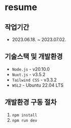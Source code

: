 # resume

## 작업기간

- 2023.06.18. ~ 2023.07.02.

## 기술스택 및 개발환경

- `Node.js` - v20.10.0
- `Nuxt.js` - v3.5.2
- `Tailwind CSS` - v3.3.2
- `WSL2` - Ubuntu 22.04 LTS

## 개발환경 구동 절차

1. `npm install`
2. `npm run dev`
